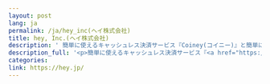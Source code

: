 ```yaml
---
layout: post
lang: ja
permalink: /ja/hey_inc(ヘイ株式会社)
title: hey, Inc.(ヘイ株式会社)
description: ' 簡単に使えるキャッシュレス決済サービス『Coiney(コイニー)』と簡単に本格的なネットショップが作成できるサービス『STORES.jp(ストアーズ・ドット・ジェーピー)』を開発、提供しています。(募集中) '
description_full: '<p>簡単に使えるキャッシュレス決済サービス『<a href="https://coiney.com/">Coiney(コイニー)</a>』と簡単に本格的なネットショップが作成できるサービス『<a href="https://stores.jp/">STORES.jp(ストアーズ・ドット・ジェーピー)</a>』を開発、提供しています。<a href="https://hey.jp/jobs/">(募集中)</a></p>'
categories: 
link: https://hey.jp/
---
```


